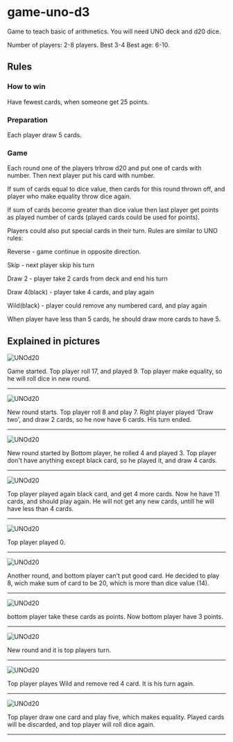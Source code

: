# game-uno-d3

Game to teach basic of arithmetics. You will need UNO deck and d20 dice.

Number of players: 2-8 players. Best 3-4
Best age: 6-10.

## Rules

### How to win
Have fewest cards, when someone get 25 points.

### Preparation
Each player draw 5 cards.

### Game
Each round one of the players trhrow d20 and put one of cards with number. Then next player put his card with number.

If sum of cards equal to dice value, then cards for this round thrown off, and player who make equality throw dice again.

If sum of cards become greater than dice value then last player get points as played number of cards (played cards could be used for points).

Players could also put special cards in their turn. Rules are similar to UNO rules:

Reverse - game continue in opposite direction.

Skip - next player skip his turn

Draw 2 - player take 2 cards from deck and end his turn

Draw 4(black) - player take 4 cards, and play again

Wild(black) - player could remove any numbered card, and play again

When player have less than 5 cards, he should draw more cards to have 5.

## Explained in pictures

![UNOd20](/pics/IMG_2027.JPG)

Game started. Top player roll 17, and played 9. Top player make equality, so he will roll dice in new round.

---


![UNOd20](/pics/IMG_2033.JPG)

New round starts. Top player roll 8 and play 7. Right player played 'Draw two', and draw 2 cards, so he now have 6 cards. His turn ended.

---


![UNOd20](/pics/IMG_2036.JPG)

New round started by Bottom player, he rolled 4 and played 3. Top player don't have anything except black card, so he played it, and draw 4 cards. 

---


![UNOd20](/pics/IMG_2037.JPG)

Top player played again black card, and get 4 more cards. Now he have 11 cards, and should play again. He will not get any new cards, untill he will have less than 4 cards.

---


![UNOd20](/pics/IMG_2040.JPG)

Top player played 0.

---


![UNOd20](/pics/IMG_2041.JPG)

Another round, and bottom player can't put good card. He decided to play 8, wich make sum of card to be 20, which is more than dice value (14).

---


![UNOd20](/pics/IMG_2044.JPG)

bottom player take these cards as points. Now bottom player have 3 points.

---


![UNOd20](/pics/IMG_2045.JPG)

New round and it is top players turn.

---


![UNOd20](/pics/IMG_2046.JPG)

Top player playes Wild and remove red 4 card. It is his turn again.

---


![UNOd20](/pics/IMG_2047.JPG)

Top player draw one card and play five, which makes equality. Played cards will be discarded, and top  player will roll dice again.

---







